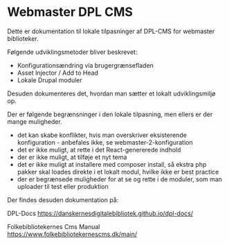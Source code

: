 # Webmaster DPL CMS

Dette er dokumentation til lokale tilpasninger af DPL-CMS for webmaster biblioteker.

Følgende udviklingsmetoder bliver beskrevet:

- Konfigurationsændring via brugergrænsefladen
- Asset Injector / Add to Head
- Lokale Drupal moduler

Desuden dokumenteres det, hvordan man sætter et lokalt udviklingsmiljø op.

Der er følgende begrænsninger i den lokale tilpasning, men ellers er der mange muligheder.

- det kan skabe konflikter, hvis man overskriver eksisterende konfiguration - anbefales ikke, se webmaster-2-konfiguration
- det er ikke muligt, at rette i det React-genererede indhold
- der er ikke muligt, at tilføje et nyt tema
- det er ikke muligt at installere med composer install, så ekstra php pakker skal loades direkte i et lokalt modul, hvilke ikke er best practice
- der er begrænsede muligheder for at se og rette i de moduler, som man uploader til test eller produktion

Der findes desuden dokumentation på:

DPL-Docs
https://danskernesdigitalebibliotek.github.io/dpl-docs/

Folkebibliotekernes Cms Manual
https://www.folkebibliotekernescms.dk/main/
